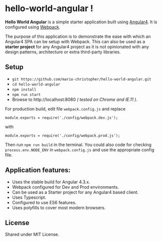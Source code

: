# hello-world-angular !
**Hello World Angular** is a simple starter application built using [Angular4](https://angular.io/). It is configured using [Webpack](https://webpack.github.io/docs/).

The purpose of this application is to demonstrate the ease with which an Angular4 SPA can be setup with Webpack. This can also be used as a **starter project** for any Angular4 project as it is not opinionated with any design patterns, architecture or extra third-party libraries.

## Setup
* `git https://github.com/mario-christopher/hello-world-angular.git`
* `cd hello-world-angular`
* `npm install`
* `npm run start`
* Browse to http://localhost:8080 *( tested on Chrome and IE.11 ).*

For production build, edit file `webpack.config.js` and replace

`module.exports = require('./config/webpack.dev.js');`

with

`module.exports = require('./config/webpack.prod.js');`

Then run `npm run build` in the terminal. You could also code for checking `process.env.NODE_ENV` in `webpack.config.js` and use the appropriate config file.


##  Application features:

* Uses the stable build for Angular 4.3.x.
* Webpack configured for Dev and Prod environments.
* Can be used as a Starter project for any Angular4 based client.
* Uses Typescript.
* Configured to use ES6 features.
* Uses polyfills to cover most modern browsers.

##   License

Shared under MIT License.